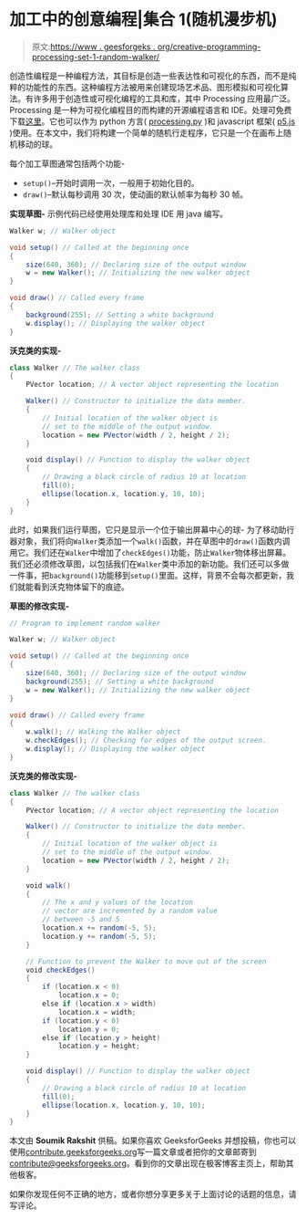 # 加工中的创意编程|集合 1(随机漫步机)

> 原文:[https://www . geesforgeks . org/creative-programming-processing-set-1-random-walker/](https://www.geeksforgeeks.org/creative-programming-processing-set-1-random-walker/)

创造性编程是一种编程方法，其目标是创造一些表达性和可视化的东西，而不是纯粹的功能性的东西。这种编程方法被用来创建现场艺术品、图形模拟和可视化算法。有许多用于创造性或可视化编程的工具和库，其中 Processing 应用最广泛。Processing 是一种为可视化编程目的而构建的开源编程语言和 IDE。处理可免费下载[这里](https://processing.org/download/)。它也可以作为 python 方言( [processing.py](http://py.processing.org/) )和 javascript 框架( [p5.js](https://p5js.org/) )使用。在本文中，我们将构建一个简单的随机行走程序，它只是一个在画布上随机移动的球。

每个加工草图通常包括两个功能-

*   `setup()`–开始时调用一次，一般用于初始化目的。
*   `draw()`–默认每秒调用 30 次，使动画的默认帧率为每秒 30 帧。

**实现草图-**
示例代码已经使用处理库和处理 IDE 用 java 编写。

```java
Walker w; // Walker object

void setup() // Called at the beginning once
{
    size(640, 360); // Declaring size of the output window
    w = new Walker(); // Initializing the new walker object
}

void draw() // Called every frame
{
    background(255); // Setting a white background
    w.display(); // Displaying the walker object
}
```

**沃克类的实现-**

```java
class Walker // The walker class
{
    PVector location; // A vector object representing the location

    Walker() // Constructor to initialize the data member.
    {
        // Initial location of the walker object is
        // set to the middle of the output window.
        location = new PVector(width / 2, height / 2);
    }

    void display() // Function to display the walker object
    {
        // Drawing a black circle of radius 10 at location
        fill(0);
        ellipse(location.x, location.y, 10, 10);
    }
}
```

此时，如果我们运行草图，它只是显示一个位于输出屏幕中心的球-
为了移动助行器对象，我们将向`Walker`类添加一个`walk()`函数，并在草图中的`draw()`函数内调用它。我们还在`Walker`中增加了`checkEdges()`功能，防止`Walker`物体移出屏幕。我们还必须修改草图，以包括我们在`Walker`类中添加的新功能。我们还可以多做一件事，把`background()`功能移到`setup()`里面。这样，背景不会每次都更新，我们就能看到沃克物体留下的痕迹。

**草图的修改实现-**

```java
// Program to implement random walker

Walker w; // Walker object

void setup() // Called at the beginning once
{
    size(640, 360); // Declaring size of the output window
    background(255); // Setting a white background
    w = new Walker(); // Initializing the new walker object
}

void draw() // Called every frame
{
    w.walk(); // Walking the Walker object
    w.checkEdges(); // Checking for edges of the output screen.
    w.display(); // Displaying the walker object
}
```

**沃克类的修改实现-**

```java
class Walker // The walker class
{
    PVector location; // A vector object representing the location

    Walker() // Constructor to initialize the data member.
    {
        // Initial location of the walker object is
        // set to the middle of the output window.
        location = new PVector(width / 2, height / 2);
    }

    void walk()
    {
        // The x and y values of the location
        // vector are incremented by a random value
        // between -5 and 5
        location.x += random(-5, 5);
        location.y += random(-5, 5);
    }

    // Function to prevent the Walker to move out of the screen
    void checkEdges()
    {
        if (location.x < 0)
            location.x = 0;
        else if (location.x > width)
            location.x = width;
        if (location.y < 0)
            location.y = 0;
        else if (location.y > height)
            location.y = height;
    }

    void display() // Function to display the walker object
    {
        // Drawing a black circle of radius 10 at location
        fill(0);
        ellipse(location.x, location.y, 10, 10);
    }
}
```

本文由 **Soumik Rakshit** 供稿。如果你喜欢 GeeksforGeeks 并想投稿，你也可以使用[contribute.geeksforgeeks.org](http://www.contribute.geeksforgeeks.org)写一篇文章或者把你的文章邮寄到 contribute@geeksforgeeks.org。看到你的文章出现在极客博客主页上，帮助其他极客。

如果你发现任何不正确的地方，或者你想分享更多关于上面讨论的话题的信息，请写评论。